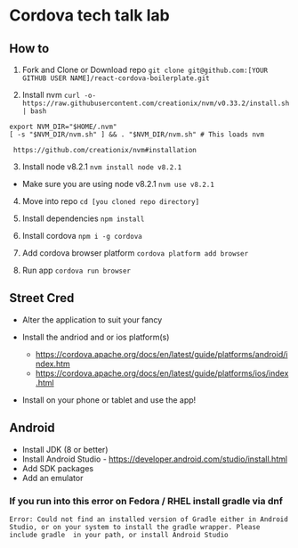 # Cordova tech talk lab

## How to

1. Fork and Clone or Download repo
 `git clone git@github.com:[YOUR GITHUB USER NAME]/react-cordova-boilerplate.git`

2. Install nvm
  ` curl -o- https://raw.githubusercontent.com/creationix/nvm/v0.33.2/install.sh | bash `
  ```
  export NVM_DIR="$HOME/.nvm"
  [ -s "$NVM_DIR/nvm.sh" ] && . "$NVM_DIR/nvm.sh" # This loads nvm
  ```

     https://github.com/creationix/nvm#installation

3. Install node v8.2.1
  `nvm install node v8.2.1`
  - Make sure you are using node v8.2.1
  `nvm use v8.2.1`
  
4. Move into repo
  `cd [you cloned repo directory]`

5. Install dependencies
   `npm install`

6. Install cordova
  `npm i -g cordova`

7. Add cordova browser platform
  `cordova platform add browser`

8. Run app
  `cordova run browser`


## Street Cred
  * Alter the application to suit your fancy

  * Install the andriod and or ios platform(s)
    - https://cordova.apache.org/docs/en/latest/guide/platforms/android/index.htm
    - https://cordova.apache.org/docs/en/latest/guide/platforms/ios/index.html

  * Install on your phone or tablet and use the app!


## Android
  * Install JDK (8 or better)
  * Install Android Studio - https://developer.android.com/studio/install.html
  * Add SDK packages
  * Add an emulator

  ### If you run into this error on Fedora / RHEL install gradle via dnf
  `Error: Could not find an installed version of Gradle either in Android Studio,
or on your system to install the gradle wrapper. Please include gradle 
in your path, or install Android Studio`
  